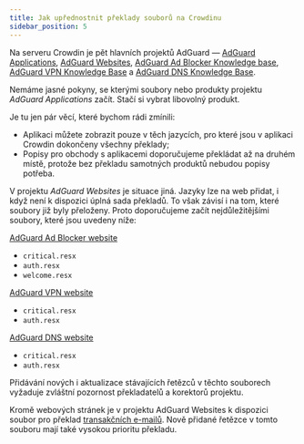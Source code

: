 ```yaml
---
title: Jak upřednostnit překlady souborů na Crowdinu
sidebar_position: 5
---
```


Na serveru Crowdin je pět hlavních projektů AdGuard — [AdGuard Applications](https://crowdin.com/project/adguard-applications), [AdGuard Websites](https://crowdin.com/project/adguard-websites), [AdGuard Ad Blocker Knowledge base](https://crowdin.com/project/adguard-knowledge-base), [AdGuard VPN Knowledge Base](https://crowdin.com/project/adguard-vpn-knowledge-base) a [AdGuard DNS Knowledge Base](https://crowdin.com/project/adguard-knowledge-bases).

Nemáme jasné pokyny, se kterými soubory nebo produkty projektu *AdGuard Applications* začít. Stačí si vybrat libovolný produkt.

Je tu jen pár věcí, které bychom rádi zmínili:

- Aplikaci můžete zobrazit pouze v těch jazycích, pro které jsou v aplikaci Crowdin dokončeny všechny překlady;
- Popisy pro obchody s aplikacemi doporučujeme překládat až na druhém místě, protože bez překladu samotných produktů nebudou popisy potřeba.

V projektu *AdGuard Websites* je situace jiná. Jazyky lze na web přidat, i když není k dispozici úplná sada překladů. To však závisí i na tom, které soubory již byly přeloženy. Proto doporučujeme začít nejdůležitějšími soubory, které jsou uvedeny níže:

[AdGuard Ad Blocker website](https://crowdin.com/project/adguard-websites/en#/adguard.com)

- `critical.resx`
- `auth.resx`
- `welcome.resx`

[AdGuard VPN website](https://crowdin.com/project/adguard-websites/en#/adguard-vpn.com)

- `critical.resx`
- `auth.resx`

[AdGuard DNS website](https://crowdin.com/project/adguard-websites/en#/adguard-dns.com)

- `critical.resx`
- `auth.resx`

Přidávání nových i aktualizace stávajících řetězců v těchto souborech vyžaduje zvláštní pozornost překladatelů a korektorů projektu.

Kromě webových stránek je v projektu AdGuard Websites k dispozici soubor pro překlad [transakčních e-mailů](https://crowdin.com/project/adguard-websites/de#/emails). Nově přidané řetězce v tomto souboru mají také vysokou prioritu překladu.
